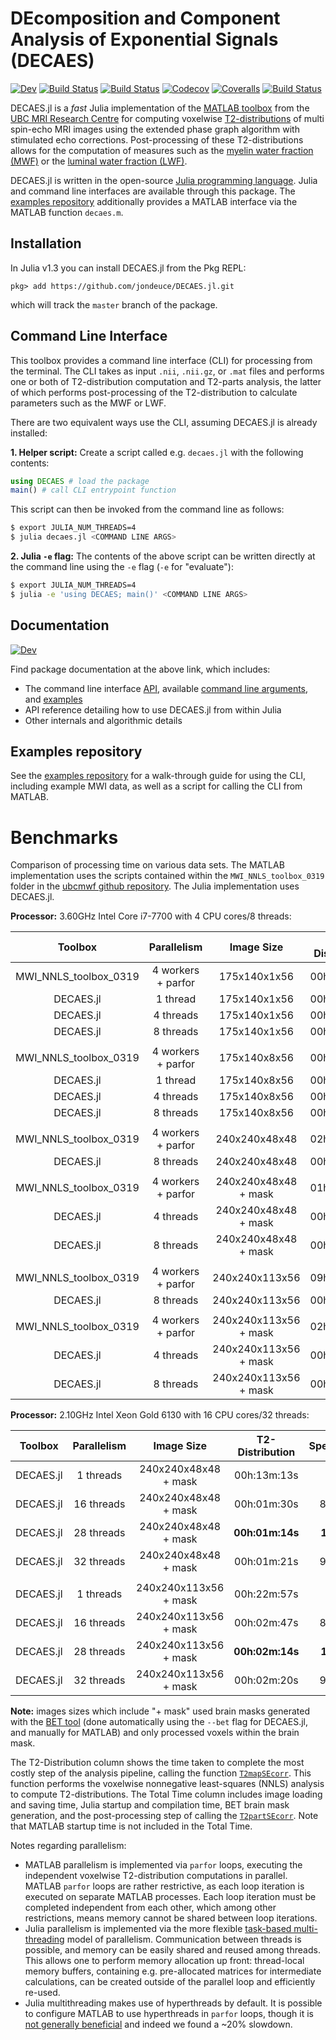 # DEcomposition and Component Analysis of Exponential Signals (DECAES)

<!-- [![Stable](https://img.shields.io/badge/docs-stable-blue.svg)](https://jondeuce.github.io/DECAES.jl/stable) -->
[![Dev](https://img.shields.io/badge/docs-dev-blue.svg)](https://jondeuce.github.io/DECAES.jl/dev)
[![Build Status](https://travis-ci.com/jondeuce/DECAES.jl.svg?branch=master)](https://travis-ci.com/jondeuce/DECAES.jl)
[![Build Status](https://ci.appveyor.com/api/projects/status/github/jondeuce/DECAES.jl?svg=true)](https://ci.appveyor.com/project/jondeuce/DECAES-jl)
[![Codecov](https://codecov.io/gh/jondeuce/DECAES.jl/branch/master/graph/badge.svg)](https://codecov.io/gh/jondeuce/DECAES.jl)
[![Coveralls](https://coveralls.io/repos/github/jondeuce/DECAES.jl/badge.svg?branch=master)](https://coveralls.io/github/jondeuce/DECAES.jl?branch=master)
[![Build Status](https://api.cirrus-ci.com/github/jondeuce/DECAES.jl.svg)](https://cirrus-ci.com/github/jondeuce/DECAES.jl)

DECAES.jl is a *fast* Julia implementation of the [MATLAB toolbox](https://mriresearch.med.ubc.ca/news-projects/myelin-water-fraction/) from the [UBC MRI Research Centre](https://mriresearch.med.ubc.ca/) for computing voxelwise [T2-distributions](https://doi.org/10.1016/0022-2364(89)90011-5) of multi spin-echo MRI images using the extended phase graph algorithm with stimulated echo corrections.
Post-processing of these T2-distributions allows for the computation of measures such as the [myelin water fraction (MWF)](https://doi.org/10.1002/mrm.1910310614) or the [luminal water fraction (LWF)](https://doi.org/10.1148/radiol.2017161687).

DECAES.jl is written in the open-source [Julia programming language](https://julialang.org/).
Julia and command line interfaces are available through this package.
The [examples repository](https://github.com/jondeuce/mwiexamples) additionally provides a MATLAB interface via the MATLAB function `decaes.m`.

## Installation

In Julia v1.3 you can install DECAES.jl from the Pkg REPL:
```
pkg> add https://github.com/jondeuce/DECAES.jl.git
```
which will track the `master` branch of the package.

## Command Line Interface

This toolbox provides a command line interface (CLI) for processing from the terminal.
The CLI takes as input `.nii`, `.nii.gz`, or `.mat` files and performs one or both of T2-distribution computation and T2-parts analysis, the latter of which performs post-processing of the T2-distribution to calculate parameters such as the MWF or LWF.

There are two equivalent ways use the CLI, assuming DECAES.jl is already installed:

**1. Helper script:** Create a script called e.g. `decaes.jl` with the following contents:

```julia
using DECAES # load the package
main() # call CLI entrypoint function
```

This script can then be invoked from the command line as follows:

```bash
$ export JULIA_NUM_THREADS=4
$ julia decaes.jl <COMMAND LINE ARGS>
```

**2. Julia `-e` flag:** The contents of the above script can be written directly at the command line using the `-e` flag (`-e` for "evaluate"):

```bash
$ export JULIA_NUM_THREADS=4
$ julia -e 'using DECAES; main()' <COMMAND LINE ARGS>
```

## Documentation

[![Dev](https://img.shields.io/badge/docs-dev-blue.svg)](https://jondeuce.github.io/DECAES.jl/dev)

Find package documentation at the above link, which includes:
* The command line interface [API](https://jondeuce.github.io/DECAES.jl/dev/cli), available [command line arguments](https://jondeuce.github.io/DECAES.jl/dev/cli/#Arguments-1), and [examples](https://jondeuce.github.io/DECAES.jl/dev/cli/#Examples-1)
* API reference detailing how to use DECAES.jl from within Julia
* Other internals and algorithmic details

## Examples repository

See the [examples repository](https://github.com/jondeuce/mwiexamples) for a walk-through guide for using the CLI, including example MWI data, as well as a script for calling the CLI from MATLAB.

# Benchmarks

Comparison of processing time on various data sets.
The MATLAB implementation uses the scripts contained within the `MWI_NNLS_toolbox_0319` folder in the [ubcmwf github repository](https://github.com/ubcmri/ubcmwf).
The Julia implementation uses DECAES.jl.

**Processor:** 3.60GHz Intel Core i7-7700 with 4 CPU cores/8 threads:

<center>

| Toolbox                | Parallelism        | Image Size             | T2-Distribution | Speedup   | Total Time   | Speedup   |
| :---:                  | :---:              | :---:                  | :---:           | :---:     | :---:        | :---:     |
| MWI_NNLS_toolbox_0319  | 4 workers + parfor | 175x140x1x56           | 00h:03m:03s     |    -      | 00h:03m:04s  |    -      |
| DECAES.jl              | 1 thread           | 175x140x1x56           | 00h:00m:14s     | **13X**   | 00h:00m:27s  | **6.8X**  |
| DECAES.jl              | 4 threads          | 175x140x1x56           | 00h:00m:04s     | **46X**   | 00h:00m:19s  | **9.7X**  |
| DECAES.jl              | 8 threads          | 175x140x1x56           | 00h:00m:03s     | **61X**   | 00h:00m:16s  | **12X**   |
|                        |                    |                        |                 |           |              |           |
| MWI_NNLS_toolbox_0319  | 4 workers + parfor | 175x140x8x56           | 00h:19m:56s     | -         | 00h:20m:02s  | -         |
| DECAES.jl              | 1 thread           | 175x140x8x56           | 00h:01m:54s     | **10X**   | 00h:02m:11s  | **9.2X**  |
| DECAES.jl              | 4 threads          | 175x140x8x56           | 00h:00m:42s     | **28X**   | 00h:00m:59s  | **20X**   |
| DECAES.jl              | 8 threads          | 175x140x8x56           | 00h:00m:26s     | **46X**   | 00h:00m:41s  | **29X**   |
|                        |                    |                        |                 |           |              |           |
| MWI_NNLS_toolbox_0319  | 4 workers + parfor | 240x240x48x48          | 02h:53m:13s     | -         | 02h:54m:24s  | -         |
| DECAES.jl              | 8 threads          | 240x240x48x48          | 00h:04m:25s     | **39X**   | 00h:05m:03s  | **35X**   |
|                        |                    |                        |                 |           |              |           |
| MWI_NNLS_toolbox_0319  | 4 workers + parfor | 240x240x48x48 + mask   | 01h:29m:35s     | -         | 01h:30m:37s  | -         |
| DECAES.jl              | 4 threads          | 240x240x48x48 + mask   | 00h:02m:11s     | **41X**   | 00h:02m:46s  | **33X**   |
| DECAES.jl              | 8 threads          | 240x240x48x48 + mask   | 00h:01m:47s     | **50X**   | 00h:02m:15s  | **40X**   |
|                        |                    |                        |                 |           |              |           |
| MWI_NNLS_toolbox_0319  | 4 workers + parfor | 240x240x113x56         | 09h:35m:17s     | -         | 09h:39m:33s  | -         |
| DECAES.jl              | 8 threads          | 240x240x113x56         | 00h:14m:36s     | **39X**   | 00h:16m:40s  | **35X**   |
|                        |                    |                        |                 |           |              |           |
| MWI_NNLS_toolbox_0319  | 4 workers + parfor | 240x240x113x56 + mask  | 02h:25m:19s     | -         | 02h:27m:52s  | -         |
| DECAES.jl              | 4 threads          | 240x240x113x56 + mask  | 00h:04m:15s     | **30X**   | 00h:05m:07s  | **29X**   |
| DECAES.jl              | 8 threads          | 240x240x113x56 + mask  | 00h:02m:59s     | **49X**   | 00h:03m:49s  | **39X**   |

</center>

**Processor:** 2.10GHz Intel Xeon Gold 6130 with 16 CPU cores/32 threads:

<center>

| Toolbox                | Parallelism        | Image Size             | T2-Distribution | Speedup   | Total Time      | Speedup   |
| :---:                  | :---:              | :---:                  | :---:           | :---:     | :---:           | :---:     |
| DECAES.jl              | 1 threads          | 240x240x48x48 + mask   | 00h:13m:13s     | -         | 00h:13m:41s     | -         |
| DECAES.jl              | 16 threads         | 240x240x48x48 + mask   | 00h:01m:30s     | 8.8X      | 00h:01m:58s     | 7.0X      |
| DECAES.jl              | 28 threads         | 240x240x48x48 + mask   | **00h:01m:14s** | **11X**   | **00h:01m:41s** | **8.1X**  |
| DECAES.jl              | 32 threads         | 240x240x48x48 + mask   | 00h:01m:21s     | 9.8X      | 00h:01m:49s     | 7.5X      |
|                        |                    |                        |                 |           |                 |           |
| DECAES.jl              | 1 threads          | 240x240x113x56 + mask  | 00h:22m:57s     | -         | 00h:23m:46s     | -         |
| DECAES.jl              | 16 threads         | 240x240x113x56 + mask  | 00h:02m:47s     | 8.2X      | 00h:03m:37s     | 6.6X      |
| DECAES.jl              | 28 threads         | 240x240x113x56 + mask  | **00h:02m:14s** | **10X**   | **00h:02m:58s** | **8.0X**  |
| DECAES.jl              | 32 threads         | 240x240x113x56 + mask  | 00h:02m:20s     | 9.8X      | 00h:03m:06s     | 7.7X      |

</center>

**Note:** images sizes which include "+ mask" used brain masks generated with the [BET tool](https://fsl.fmrib.ox.ac.uk/fsl/fslwiki/BET/UserGuide) (done automatically using the `--bet` flag for DECAES.jl, and manually for MATLAB) and only processed voxels within the brain mask.

The T2-Distribution column shows the time taken to complete the most costly step of the analysis pipeline, calling the function [`T2mapSEcorr`](https://jondeuce.github.io/DECAES.jl/dev/ref.html#DECAES.T2mapSEcorr).
This function performs the voxelwise nonnegative least-squares (NNLS) analysis to compute T2-distributions.
The Total Time column includes image loading and saving time, Julia startup and compilation time, BET brain mask generation, and the post-processing step of calling the [`T2partSEcorr`](https://jondeuce.github.io/DECAES.jl/dev/ref.html#DECAES.T2partSEcorr).
Note that MATLAB startup time is not included in the Total Time.

Notes regarding parallelism:
* MATLAB parallelism is implemented via `parfor` loops, executing the independent voxelwise T2-distribution computations in parallel.
MATLAB `parfor` loops are rather restrictive, as each loop iteration is executed on separate MATLAB processes.
Each loop iteration must be completed independent from each other, which among other restrictions, means memory cannot be shared between loop iterations.
* Julia parallelism is implemented via the more flexible [task-based multi-threading](https://julialang.org/blog/2019/07/multithreading) model of parallelism.
Communication between threads is possible, and memory can be easily shared and reused among threads.
This allows one to perform memory allocation up front: thread-local memory buffers, containing e.g. pre-allocated matrices for intermediate calculations, can be created outside of the parallel loop and efficiently re-used.
* Julia multithreading makes use of hyperthreads by default.
It is possible to configure MATLAB to use hyperthreads in `parfor` loops, though it is [not generally beneficial](https://www.mathworks.com/matlabcentral/answers/80129-definitive-answer-for-hyperthreading-and-the-parallel-computing-toolbox-pct) and indeed we found a ~20% slowdown.
